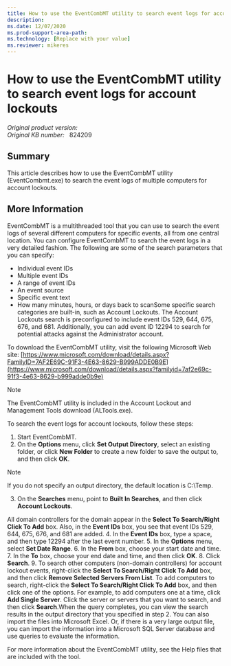```yaml
---
title: How to use the EventCombMT utility to search event logs for account lockouts
description: 
ms.date: 12/07/2020
ms.prod-support-area-path: 
ms.technology: [Replace with your value]
ms.reviewer: mikeres
---
```

# How to use the EventCombMT utility to search event logs for account lockouts

_Original product version:_ &nbsp;   
_Original KB number:_ &nbsp; 824209

## Summary

This article describes how to use the EventCombMT utility (EventCombmt.exe) to search the event logs of multiple computers for account lockouts.

## More Information

EventCombMT is a multithreaded tool that you can use to search the event logs of several different computers for specific events, all from one central location. You can configure EventCombMT to search the event logs in a very detailed fashion. The following are some of the search parameters that you can specify:
- Individual event IDs
- Multiple event IDs
- A range of event IDs
- An event source
- Specific event text
- How many minutes, hours, or days back to scanSome specific search categories are built-in, such as Account Lockouts. The Account Lockouts search is preconfigured to include event IDs 529, 644, 675, 676, and 681. Additionally, you can add event ID 12294 to search for potential attacks against the Administrator account.

To download the EventCombMT utility, visit the following Microsoft Web site: [https://www.microsoft.com/download/details.aspx?FamilyID=7AF2E69C-91F3-4E63-8629-B999ADDE0B9E](https://www.microsoft.com/download/details.aspx?familyid=7af2e69c-91f3-4e63-8629-b999adde0b9e) 
> [!NOTE]
> The EventCombMT utility is included in the Account Lockout and Management Tools download (ALTools.exe).

To search the event logs for account lockouts, follow these steps:
1. Start EventCombMT.
2. On the **Options** menu, click **Set Output Directory**, select an existing folder, or click **New Folder** to create a new folder to save the output to, and then click **OK**.

> [!NOTE]
> If you do not specify an output directory, the default location is C:\Temp.
3. On the **Searches** menu, point to **Built In Searches**, and then click **Account Lockouts**.

All domain controllers for the domain appear in the **Select To Search/Right Click To Add** box. Also, in the **Event IDs** box, you see that event IDs 529, 644, 675, 676, and 681 are added.
4. In the **Event IDs** box, type a space, and then type 12294 after the last event number.
5. In the **Options** menu, select **Set Date Range**.
6. In the **From** box, choose your start date and time.
7. In the **To** box, choose your end date and time, and then click **OK**.
8. Click **Search**.
9. To search other computers (non-domain controllers) for account lockout events, right-click the **Select To Search/Right Click To Add** box, and then click **Remove Selected Servers From List**. To add computers to search, right-click the **Select To Search/Right Click To Add** box, and then click one of the options. For example, to add computers one at a time, click **Add Single Server**. Click the server or servers that you want to search, and then click **Search**.When the query completes, you can view the search results in the output directory that you specified in step 2. You can also import the files into Microsoft Excel. Or, if there is a very large output file, you can import the information into a Microsoft SQL Server database and use queries to evaluate the information.

For more information about the EventCombMT utility, see the Help files that are included with the tool.
